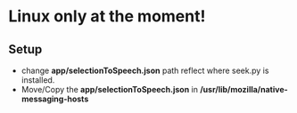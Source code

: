 #  Linux only at the moment!

## Setup
* change **app/selectionToSpeech.json** path reflect where seek.py is installed.
* Move/Copy the **app/selectionToSpeech.json** in **/usr/lib/mozilla/native-messaging-hosts**

#

